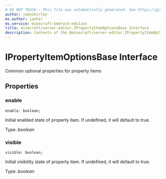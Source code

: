 ```yaml
---
# DO NOT TOUCH — This file was automatically generated. See https://github.com/mojang/minecraftapidocsgenerator to modify descriptions, examples, etc.
author: jakeshirley
ms.author: jashir
ms.service: minecraft-bedrock-edition
title: minecraft/server-editor.IPropertyItemOptionsBase Interface
description: Contents of the @minecraft/server-editor.IPropertyItemOptionsBase class.
---
```

# IPropertyItemOptionsBase Interface

Common optional properties for property items

## Properties

### **enable**
`enable: boolean;`

Initial enabled state of property item. If undefined, it will default to true.

Type: *boolean*

### **visible**
`visible: boolean;`

Initial visibility state of property item. If undefined, it will default to true.

Type: *boolean*
